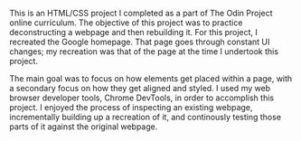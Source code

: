 This is an HTML/CSS project I completed as a part of The Odin Project online curriculum. The objective of this project was to practice deconstructing a webpage and then rebuilding it. For this project, I recreated the Google homepage. That page goes through constant UI changes; my recreation was that of the page at the time I undertook this project. 

The main goal was to focus on how elements get placed within a page, with a secondary focus on how they get aligned and styled. I used my web browser developer tools, Chrome DevTools, in order to accomplish this project. I enjoyed the process of inspecting an existing webpage, incrementally building up a recreation of it, and continously testing those parts of it against the original webpage. 